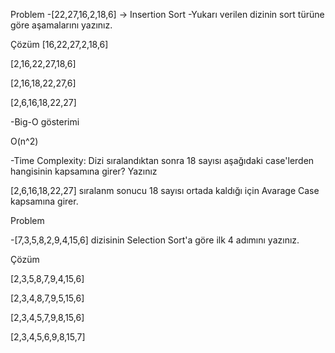 

Problem
-[22,27,16,2,18,6] -> Insertion Sort
-Yukarı verilen dizinin sort türüne göre aşamalarını yazınız.

Çözüm
[16,22,27,2,18,6]  

[2,16,22,27,18,6] 

[2,16,18,22,27,6] 

[2,6,16,18,22,27]

-Big-O gösterimi

O(n^2)

-Time Complexity: Dizi sıralandıktan sonra 18 sayısı aşağıdaki case'lerden hangisinin kapsamına girer? Yazınız

[2,6,16,18,22,27] sıralanm sonucu 18 sayısı ortada kaldığı için Avarage Case kapsamına girer.




Problem 

-[7,3,5,8,2,9,4,15,6] dizisinin Selection Sort'a göre ilk 4 adımını yazınız.

Çözüm

[2,3,5,8,7,9,4,15,6]  

[2,3,4,8,7,9,5,15,6] 

[2,3,4,5,7,9,8,15,6] 

[2,3,4,5,6,9,8,15,7] 
